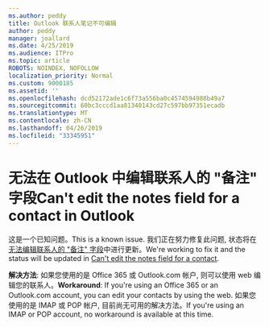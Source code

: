 ```yaml
---
ms.author: peddy
title: Outlook 联系人笔记不可编辑
author: peddy
manager: joallard
ms.date: 4/25/2019
ms.audience: ITPro
ms.topic: article
ROBOTS: NOINDEX, NOFOLLOW
localization_priority: Normal
ms.custom: 9000185
ms.assetid: ''
ms.openlocfilehash: dcd52172ade1c6f73a556ba0c4574594988b49a7
ms.sourcegitcommit: 60bc3cccd1aa81340143cd27c597bb97351ecadb
ms.translationtype: MT
ms.contentlocale: zh-CN
ms.lasthandoff: 04/26/2019
ms.locfileid: "33345951"
---
```

# <a name="cant-edit-the-notes-field-for-a-contact-in-outlook"></a><span data-ttu-id="57977-102">无法在 Outlook 中编辑联系人的 "备注" 字段</span><span class="sxs-lookup"><span data-stu-id="57977-102">Can't edit the notes field for a contact in Outlook</span></span>
<span data-ttu-id="57977-103">这是一个已知问题。</span><span class="sxs-lookup"><span data-stu-id="57977-103">This is a known issue.</span></span> <span data-ttu-id="57977-104">我们正在努力修复此问题, 状态将在[无法编辑联系人的 "备注" 字段](https://support.office.com/article/fb8394ce-04ce-48b5-bae4-be46f77f10fe)中进行更新。</span><span class="sxs-lookup"><span data-stu-id="57977-104">We're working to fix it and the status will be updated in [Can't edit the notes field for a contact](https://support.office.com/article/fb8394ce-04ce-48b5-bae4-be46f77f10fe).</span></span>

<span data-ttu-id="57977-105">**解决方法**: 如果您使用的是 Office 365 或 Outlook.com 帐户, 则可以使用 web 编辑您的联系人。</span><span class="sxs-lookup"><span data-stu-id="57977-105">**Workaround**: If you're using an Office 365 or an Outlook.com account, you can edit your contacts by using the web.</span></span> <span data-ttu-id="57977-106">如果您使用的是 IMAP 或 POP 帐户, 目前尚无可用的解决方法。</span><span class="sxs-lookup"><span data-stu-id="57977-106">If you're using an IMAP or POP account, no workaround is available at this time.</span></span>